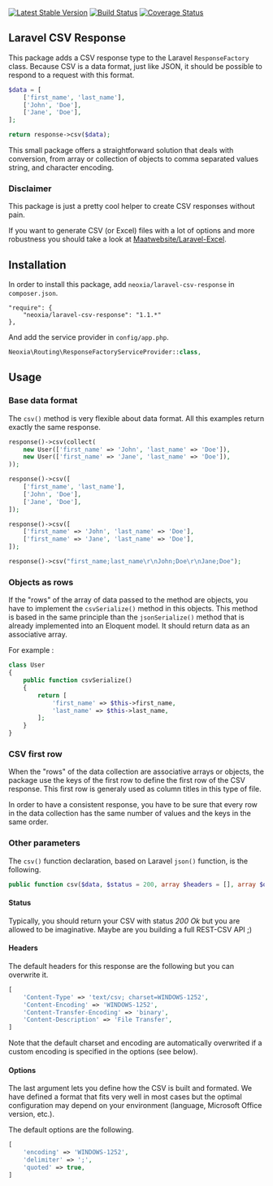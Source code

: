 [![Latest Stable Version](http://img.shields.io/github/release/neoxia/laravel-csv-response.svg)](https://packagist.org/packages/neoxia/laravel-csv-response)
[![Build Status](http://img.shields.io/travis/neoxia/laravel-csv-response.svg)](https://travis-ci.org/neoxia/laravel-csv-response)
[![Coverage Status](http://img.shields.io/coveralls/neoxia/laravel-csv-response.svg)](https://coveralls.io/github/neoxia/laravel-csv-response?branch=master)

## Laravel CSV Response

This package adds a CSV response type to the Laravel `ResponseFactory` class. Because CSV is a data format, just like JSON, it should be possible to respond to a request with this format.

```PHP
$data = [
    ['first_name', 'last_name'],
    ['John', 'Doe'],
    ['Jane', 'Doe'],
];

return response->csv($data);
```

This small package offers a straightforward solution that deals with conversion, from array or collection of objects to comma separated values string, and character encoding.

### Disclaimer

This package is just a pretty cool helper to create CSV responses without pain.

If you want to generate CSV (or Excel) files with a lot of options and more robustness you should take a look at [Maatwebsite/Laravel-Excel](https://github.com/Maatwebsite/Laravel-Excel).

## Installation

In order to install this package, add `neoxia/laravel-csv-response` in `composer.json`.

```JS
"require": {
    "neoxia/laravel-csv-response": "1.1.*"
},
```

And add the service provider in `config/app.php`.

```PHP
Neoxia\Routing\ResponseFactoryServiceProvider::class,
```

## Usage

### Base data format

The `csv()` method is very flexible about data format. All this examples return exactly the same response.

```PHP
response()->csv(collect(
    new User(['first_name' => 'John', 'last_name' => 'Doe']),
    new User(['first_name' => 'Jane', 'last_name' => 'Doe']),
));

response()->csv([
    ['first_name', 'last_name'],
    ['John', 'Doe'],
    ['Jane', 'Doe'],
]);

response()->csv([
    ['first_name' => 'John', 'last_name' => 'Doe'],
    ['first_name' => 'Jane', 'last_name' => 'Doe'],
]);

response()->csv("first_name;last_name\r\nJohn;Doe\r\nJane;Doe");
```

### Objects as rows

If the "rows" of the array of data passed to the method are objects, you have to implement the `csvSerialize()` method in this objects. This method is based in the same principle than the `jsonSerialize()` method that is already implemented into an Eloquent model. It should return data as an associative array.

For example :


```PHP
class User
{
	public function csvSerialize()
	{
		return [
			'first_name' => $this->first_name,
			'last_name' => $this->last_name,
		];
	}
}
```

### CSV first row

When the "rows" of the data collection are associative arrays or objects, the package use the keys of the first row to define the first row of the CSV response. This first row is generaly used as column titles in this type of file.

In order to have a consistent response, you have to be sure that every row in the data collection has the same number of values and the keys in the same order.

### Other parameters

The `csv()` function declaration, based on Laravel `json()` function, is the following.

```PHP
public function csv($data, $status = 200, array $headers = [], array $options = [])
```

#### Status

Typically, you should return your CSV with status *200 Ok* but you are allowed to be imaginative. Maybe are you building a full REST-CSV API ;)

#### Headers

The default headers for this response are the following but you can overwrite it.

```PHP
[
    'Content-Type' => 'text/csv; charset=WINDOWS-1252',
    'Content-Encoding' => 'WINDOWS-1252',
    'Content-Transfer-Encoding' => 'binary',
    'Content-Description' => 'File Transfer',
]
```

Note that the default charset and encoding are automatically overwrited if a custom encoding is specified in the options (see below).

#### Options

The last argument lets you define how the CSV is built and formated. We have defined a format that fits very well in most cases but the optimal configuration may depend on your environment (language, Microsoft Office version, etc.).

The default options are the following.

```PHP
[
    'encoding' => 'WINDOWS-1252',
    'delimiter' => ';',
    'quoted' => true,
]
```
